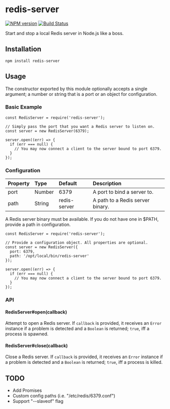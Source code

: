 # redis-server

[![NPM version](https://badge.fury.io/js/redis-server.svg)](http://badge.fury.io/js/redis-server)
[![Build Status](https://travis-ci.org/BrandonZacharie/node-redis-server.svg?branch=master)](https://travis-ci.org/BrandonZacharie/node-redis-server)

Start and stop a local Redis server in Node.js like a boss.

## Installation

```npm install redis-server```

## Usage

The constructor exported by this module optionally accepts a single argument; a number or string that is a port or an object for configuration.

### Basic Example
```
const RedisServer = require('redis-server');

// Simply pass the port that you want a Redis server to listen on.
const server = new RedisServer(6379);

server.open((err) => {
  if (err === null) {
    // You may now connect a client to the server bound to port 6379.
  }
});
```

### Configuration

| Property | Type   | Default        | Description
|:---------|:-------|:---------------|:-----------
| port     | Number | 6379           | A port to bind a server to.
| path     | String | redis-server   | A path to a Redis server binary.

A Redis server binary must be available. If you do not have one in $PATH, provide a path in configuration.

```
const RedisServer = require('redis-server');

// Provide a configuration object. All properties are optional.
const server = new RedisServer({
  port: 6379,
  path: '/opt/local/bin/redis-server'
});

server.open((err) => {
  if (err === null) {
    // You may now connect a client to the server bound to port 6379.
  }
});
```

### API

#### RedisServer#open(callback)

Attempt to open a Redis server. If `callback` is provided, it receives an `Error` instance if a problem is detected and a `Boolean` is returned; `true`, iff a process is spawned.

#### RedisServer#close(callback)

Close a Redis server. If `callback` is provided, it receives an `Error` instance if a problem is detected and a `Boolean` is returned; `true`, iff a process is killed.

## TODO

- Add Promises
- Custom config paths (i.e. "/etc/redis/6379.conf")
- Support "--slaveof" flag
